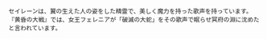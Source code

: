     セイレーンは、翼の生えた人の姿をした精霊で、美しく魔力を持った歌声を持っています。
    『黄昏の大戦』では、女王フェレニアが「破滅の大蛇」をその歌声で眠らせ冥府の淵に沈めたと言われています。
